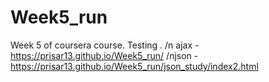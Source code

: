 # Week5_run
Week 5 of coursera course. Testing . /n
ajax - https://prisar13.github.io/Week5_run/
/njson - https://prisar13.github.io/Week5_run/json_study/index2.html
